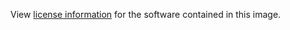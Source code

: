 View [license information](https://github.com/piwik/piwik/blob/master/LEGALNOTICE) for the software contained in this image. 
